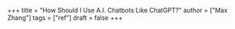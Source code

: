 +++
title = "How Should I Use A.I. Chatbots Like ChatGPT?"
author = ["Max Zhang"]
tags = ["ref"]
draft = false
+++

